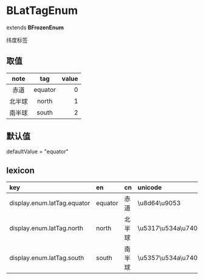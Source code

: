 # BLatTagEnum
extends **BFrozenEnum**

纬度标签

## 取值
| note | tag | value |
|:------:|:------:|------:|
| 赤道 | equator | 0 |
| 北半球 | north | 1 |
| 南半球 | south | 2 |

## 默认值
defaultValue = "equator"

## lexicon
| key | en | cn | unicode |
|:------|:------|:------|:------|
| display.enum.latTag.equator | equator | 赤道 | \u8d64\u9053 |
| display.enum.latTag.north | north | 北半球 | \u5317\u534a\u7403 |
| display.enum.latTag.south | south | 南半球 | \u5357\u534a\u7403 |
